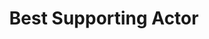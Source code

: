---
title: "Best Supporting Actor"
layout: none
level:  "Scream Theatre Schools"
bottom:  "2012"
symbol: "achieve/scream.png"
uniquecolour: "(43,167,229,1)"
categories: achievement
---
